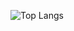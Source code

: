 ![Top Langs](https://github-readme-stats.vercel.app/api/top-langs/?username=hathienloc131&hide_progress=true)
